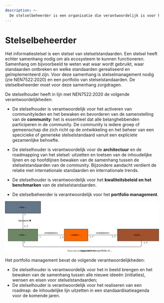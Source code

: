 ```yaml
---
description: >-
  De stelselbeheerder is een organisatie die verantwoordelijk is voor het goede verloop van de processen voor ontwikkeling en het beheer van het portfolio aan standaarden voor het informatiestelsel.
---
```


# Stelselbeheerder

Het informatiestelsel is een stelsel van stelselstandaarden. Een stelsel heeft echter samenhang nodig om als ecosysteem te kunnen functioneren. Samenhang om bijvoorbeeld te weten wat waar wordt gebruikt, waar standaarden ontbreken en welke standaarden gerealiseerd en geïmplementeerd zijn. Voor deze samenhang is stelselmanagement nodig (zie NEN7522:2020) en een portfolio van stelselstandaarden. De stelselbeheerder moet voor deze samenhang zorgdragen.

De stelselhouder heeft in lijn met NEN7522:2020 de volgende verantwoordelijkheden:

- De stelselhouder is verantwoordelijk voor het activeren van communityleden en het bewaken en bevorderen van de samenstelling van de **community**: het is essentieel dat alle belanghebbenden participeren in de community. De community is iedere groep of gemeenschap die zich richt op de ontwikkeling en het beheer van een specicieke of generieke stelselstandaard vanuit een expliciete gezamenlijke behoefte. 
- De stelselhouder is verantwoordelijk voor de **architectuur** en de roadmapping van het stelsel: uitzetten en toetsen van de inhoudelijke lijnen en op hoofdlijnen bewaken van de samenhang tussen de stelselstandaarden van de community.  Bijzondere aandacht verdient de relatie met internationale standaarden en internationale trends. 

- De stelselhouder is verantwoordelijk voor het **kwaliteitsbeleid en het benchmarken** van de stelselstandaarden.

- De stelselbeheerder is verantwoordelijk voor het **portfolio management**.



![Verantwoordelijkheden van de stelselbeheerder](../../../.gitbook/assets/organization/administrator-onto.svg)



Het portfolio management bevat de volgende verantwoordelijkheden:

- De stelselhouder is verantwoordelijk voor het in beeld brengen en het bewaken van de samenhang tussen alle nieuwe ideeën (initiaties), wensen en eisen voor stelselstandaarden;
- De stelselhouder is verantwoordelijk voor het realiseren van een roadmap: de inhoudelijke lijn uitzetten in een standaardisatieagenda voor de komende jaren. 


